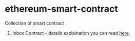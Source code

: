 # ethereum-smart-contract
Collection of smart contract

1. Inbox Contract - details explaination you can read [here](https://www.linkedin.com/pulse/writing-deploying-your-first-ethereum-contract-shamsher-ansari/).
